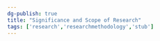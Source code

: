 ```yaml
---  
dg-publish: true  
title: "Significance and Scope of Research"  
tags: ['research','researchmethodology','stub']  
---  
```

